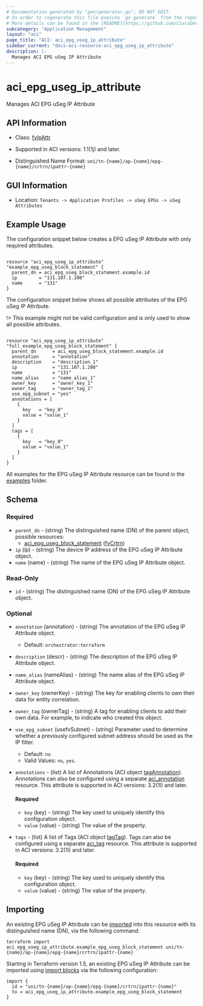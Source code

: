 ```yaml
---
# Documentation generated by "gen/generator.go"; DO NOT EDIT.
# In order to regenerate this file execute `go generate` from the repository root.
# More details can be found in the [README](https://github.com/CiscoDevNet/terraform-provider-aci/blob/master/README.md).
subcategory: "Application Management"
layout: "aci"
page_title: "ACI: aci_epg_useg_ip_attribute"
sidebar_current: "docs-aci-resource-aci_epg_useg_ip_attribute"
description: |-
  Manages ACI EPG uSeg IP Attribute
---
```


# aci_epg_useg_ip_attribute #

Manages ACI EPG uSeg IP Attribute



## API Information ##

* Class: [fvIpAttr](https://pubhub.devnetcloud.com/media/model-doc-latest/docs/app/index.html#/objects/fvIpAttr/overview)

* Supported in ACI versions: 1.1(1j) and later.

* Distinguished Name Format: `uni/tn-{name}/ap-{name}/epg-{name}/crtrn/ipattr-{name}`

## GUI Information ##

* Location: `Tenants -> Application Profiles -> uSeg EPGs -> uSeg Attributes`

## Example Usage ##

The configuration snippet below creates a EPG uSeg IP Attribute with only required attributes.

```hcl

resource "aci_epg_useg_ip_attribute" "example_epg_useg_block_statement" {
  parent_dn = aci_epg_useg_block_statement.example.id
  ip        = "131.107.1.200"
  name      = "131"
}

```
The configuration snippet below shows all possible attributes of the EPG uSeg IP Attribute.

!> This example might not be valid configuration and is only used to show all possible attributes.

```hcl

resource "aci_epg_useg_ip_attribute" "full_example_epg_useg_block_statement" {
  parent_dn      = aci_epg_useg_block_statement.example.id
  annotation     = "annotation"
  description    = "description_1"
  ip             = "131.107.1.200"
  name           = "131"
  name_alias     = "name_alias_1"
  owner_key      = "owner_key_1"
  owner_tag      = "owner_tag_1"
  use_epg_subnet = "yes"
  annotations = [
    {
      key   = "key_0"
      value = "value_1"
    }
  ]
  tags = [
    {
      key   = "key_0"
      value = "value_1"
    }
  ]
}

```

All examples for the EPG uSeg IP Attribute resource can be found in the [examples](https://github.com/CiscoDevNet/terraform-provider-aci/tree/master/examples/resources/aci_epg_useg_ip_attribute) folder.

## Schema ##

### Required ###

* `parent_dn` - (string) The distinguished name (DN) of the parent object, possible resources:
  - [aci_epg_useg_block_statement](https://registry.terraform.io/providers/CiscoDevNet/aci/latest/docs/resources/epg_useg_block_statement) ([fvCrtrn](https://pubhub.devnetcloud.com/media/model-doc-latest/docs/app/index.html#/objects/fvCrtrn/overview))
* `ip` (ip) - (string) The device IP address of the EPG uSeg IP Attribute object.
* `name` (name) - (string) The name of the EPG uSeg IP Attribute object.

### Read-Only ###

* `id` - (string) The distinguished name (DN) of the EPG uSeg IP Attribute object.

### Optional ###

* `annotation` (annotation) - (string) The annotation of the EPG uSeg IP Attribute object.
  - Default: `orchestrator:terraform`
* `description` (descr) - (string) The description of the EPG uSeg IP Attribute object.
* `name_alias` (nameAlias) - (string) The name alias of the EPG uSeg IP Attribute object.
* `owner_key` (ownerKey) - (string) The key for enabling clients to own their data for entity correlation.
* `owner_tag` (ownerTag) - (string) A tag for enabling clients to add their own data. For example, to indicate who created this object.
* `use_epg_subnet` (usefvSubnet) - (string) Parameter used to determine whether a previously configured subnet address should be used as the IP filter.
  - Default: `no`
  - Valid Values: `no`, `yes`.

* `annotations` - (list) A list of Annotations (ACI object [tagAnnotation](https://pubhub.devnetcloud.com/media/model-doc-latest/docs/app/index.html#/objects/tagAnnotation/overview)). Annotations can also be configured using a separate [aci_annotation](https://registry.terraform.io/providers/CiscoDevNet/aci/latest/docs/resources/annotation) resource. This attribute is supported in ACI versions: 3.2(1l) and later.
  
  #### Required ####
  
  * `key` (key) - (string) The key used to uniquely identify this configuration object.
  * `value` (value) - (string) The value of the property.

* `tags` - (list) A list of Tags (ACI object [tagTag](https://pubhub.devnetcloud.com/media/model-doc-latest/docs/app/index.html#/objects/tagTag/overview)). Tags can also be configured using a separate [aci_tag](https://registry.terraform.io/providers/CiscoDevNet/aci/latest/docs/resources/tag) resource. This attribute is supported in ACI versions: 3.2(1l) and later.
  
  #### Required ####
  
  * `key` (key) - (string) The key used to uniquely identify this configuration object.
  * `value` (value) - (string) The value of the property.

## Importing

An existing EPG uSeg IP Attribute can be [imported](https://www.terraform.io/docs/import/index.html) into this resource with its distinguished name (DN), via the following command:

```
terraform import aci_epg_useg_ip_attribute.example_epg_useg_block_statement uni/tn-{name}/ap-{name}/epg-{name}/crtrn/ipattr-{name}
```

Starting in Terraform version 1.5, an existing EPG uSeg IP Attribute can be imported
using [import blocks](https://developer.hashicorp.com/terraform/language/import) via the following configuration:

```
import {
  id = "uni/tn-{name}/ap-{name}/epg-{name}/crtrn/ipattr-{name}"
  to = aci_epg_useg_ip_attribute.example_epg_useg_block_statement
}
```
